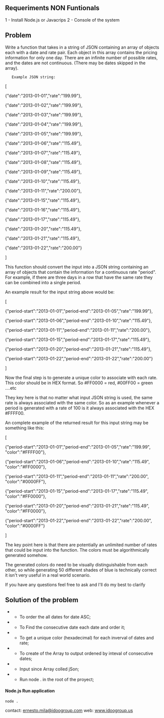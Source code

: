 ## Requeriments NON Funtionals
1 - Install Node.js or Javacrips
2 - Console of the system


## Problem
Write a function that takes in a string of JSON containing an array of objects each with a date and rate pair.  Each object in this array contains the pricing information for only one day.  There are an infinite number of possible rates, and the dates are not continuous. (There may be dates skipped in the array).

       Example JSON string:

[

{"date":"2013-01-01","rate":"199.99"},

{"date":"2013-01-02","rate":"199.99"},

{"date":"2013-01-03","rate":"199.99"},

{"date":"2013-01-04","rate":"199.99"},

{"date":"2013-01-05","rate":"199.99"},

{"date":"2013-01-06","rate":"115.49"},

{"date":"2013-01-07","rate":"115.49"},

{"date":"2013-01-08","rate":"115.49"},

{"date":"2013-01-09","rate":"115.49"},

{"date":"2013-01-10","rate":"115.49"},

{"date":"2013-01-11","rate":"200.00"},

{"date":"2013-01-15","rate":"115.49"},

{"date":"2013-01-16","rate":"115.49"},

{"date":"2013-01-17","rate":"115.49"},

{"date":"2013-01-20","rate":"115.49"},

{"date":"2013-01-21","rate":"115.49"},

{"date":"2013-01-22","rate":"200.00"}

]

This function should convert the input into a JSON string containing an array of objects that contain the information for a continuous rate "period".  For example, if there are three days in a row that have the same rate they can be combined into a single period.

An example result for the input string above would be:

[

{"period-start":"2013-01-01","period-end":"2013-01-05","rate":"199.99"},

{"period-start":"2013-01-06","period-end":"2013-01-10","rate":"115.49"},

{"period-start":"2013-01-11","period-end":"2013-01-11","rate":"200.00"},

{"period-start":"2013-01-15","period-end":"2013-01-17","rate":"115.49"},

{"period-start":"2013-01-20","period-end":"2013-01-21","rate":"115.49"},

{"period-start":"2013-01-22","period-end":"2013-01-22","rate":"200.00"}

]

Now the final step is to generate a unique color to associate with each rate.  This color should be in HEX format.  So #FF0000 = red, #00FF00 = green ....etc

They key here is that no matter what input JSON string is used, the same rate is always associated with the same color.  So as an example whenever a period is generated with a rate of 100 is it always associated with the HEX #FFFF00.

An complete example of the returned result for this input string may be something like this:

[

{"period-start":"2013-01-01","period-end":"2013-01-05","rate":"199.99", "color":"#FFFF00"},

{"period-start":"2013-01-06","period-end":"2013-01-10","rate":"115.49", "color":"#FF0000"},

{"period-start":"2013-01-11","period-end":"2013-01-11","rate":"200.00", "color":"#0000FF"},

{"period-start":"2013-01-15","period-end":"2013-01-17","rate":"115.49", "color":"#FF0000"},

{"period-start":"2013-01-20","period-end":"2013-01-21","rate":"115.49", "color":"#FF0000"},

{"period-start":"2013-01-22","period-end":"2013-01-22","rate":"200.00", "color":"#0000FF"}

]

The key point here is that there are potentially an unlimited number of rates that could be input into the function.   The colors must be algorithmically generated somehow.

The generated colors do need to be visually distinguishable from each other, so while generating 50 different shades of blue is technically correct it isn't very useful in a real world scenario.

If you have any questions feel free to ask and I'll do my best to clarify

## Solution of the problem

* - To order the all dates for date ASC;
* - To Find the consecutive date each date and order it;
* - To get a unique color (hexadecimal) for each inverval of dates and rate;
* - To create of the Array to output ordened by inteval of consecutive dates;
* - Input since Array colled jSon;
* - Run node . in the root of the proyect;

#### Node.js Run application
```
node .
```

contact: ernesto.mila@idoogroup.com
web: www.idoogroup.us


